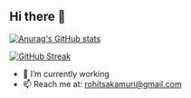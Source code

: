 ## Hi there 👋

<!--
**RohitPhaniramSakamuri/RohitPhaniramSakamuri** is a ✨ _special_ ✨ repository because its `README.md` (this file) appears on your GitHub profile.

Here are some ideas to get you started:-->

[![Anurag's GitHub stats](https://github-readme-stats.vercel.app/api?username=RohitPhaniramSakamuri)](https://github.com/anuraghazra/github-readme-stats) 

[![GitHub Streak](http://github-readme-streak-stats.herokuapp.com?user=RohitPhaniramSakamuri&theme=gotham)](https://git.io/streak-stats)

- 🔭 I’m currently working 
- 📫 Reach me at: rohitsakamuri@gmail.com


